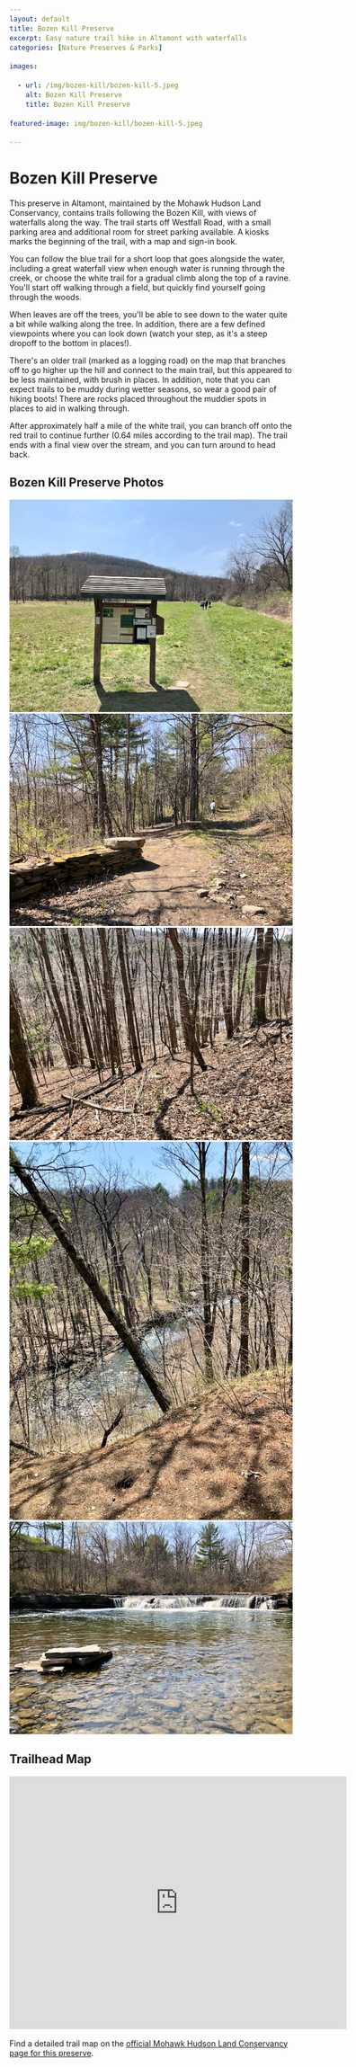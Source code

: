 ```yaml
---
layout: default
title: Bozen Kill Preserve
excerpt: Easy nature trail hike in Altamont with waterfalls  
categories: [Nature Preserves & Parks]

images:

  - url: /img/bozen-kill/bozen-kill-5.jpeg
    alt: Bozen Kill Preserve
    title: Bozen Kill Preserve

featured-image: img/bozen-kill/bozen-kill-5.jpeg

---
```


<h1>Bozen Kill Preserve</h1>

<p>This preserve in Altamont, maintained by the Mohawk Hudson Land Conservancy, contains trails following the Bozen Kill, with views of waterfalls along the way. The trail starts off Westfall Road, with a small parking area and additional room for street parking available. A kiosks marks the beginning of the trail, with a map and sign-in book.</p>

<p>You can follow the blue trail for a short loop that goes alongside the water, including a great waterfall view when enough water is running through the creek, or choose the white trail for a gradual climb along the top of a ravine. You'll start off walking through a field, but quickly find yourself going through the woods.</p> 

<p>When leaves are off the trees, you'll be able to see down to the water quite a bit while walking along the tree. In addition, there are a few defined viewpoints where you can look down (watch your step, as it's a steep dropoff to the bottom in places!). </p>

<p>There's an older trail (marked as a logging road) on the map that branches off to go higher up the hill and connect to the main trail, but this appeared to be less maintained, with brush in places. In addition, note that you can expect trails to be muddy during wetter seasons, so wear a good pair of hiking boots! There are rocks placed throughout the muddier spots in places to aid in walking through.</p>

<p>After approximately half a mile of the white trail, you can branch off onto the red trail to continue further (0.64 miles according to the trail map). The trail ends with a final view over the stream, and you can turn around to head back.</p>

<h2>Bozen Kill Preserve Photos</h2>

<div class="fotorama" data-nav="thumbs" data-width="100%"
                     data-ratio="800/600"
                     data-min-width="100%"
                     data-max-width="1000"
                     data-min-height="300"
                     data-max-height="100%" 
     				 data-arrows="true">
<img src="/img/bozen-kill/bozen-kill-1.jpeg" alt="Entrance to Bozen Kill Preserve"><br />
<img src="/img/bozen-kill/bozen-kill-2.jpeg" alt="Rock wall along trail"><br />
<img src="/img/bozen-kill/bozen-kill-3.jpeg" alt="Looking through the trees to the water"><br />
<img src="/img/bozen-kill/bozen-kill-4.jpeg" alt="Down the ravine"><br />
<img src="/img/bozen-kill/bozen-kill-5.jpeg" alt="Waterfall"><br />
</div>

<h2 id="trailmap">Trailhead Map</h2>

<div class="google-maps">
<iframe src="https://www.google.com/maps/embed?pb=!1m18!1m12!1m3!1d2931.47315659252!2d-74.04840168453242!3d42.7148750791646!2m3!1f0!2f0!3f0!3m2!1i1024!2i768!4f13.1!3m3!1m2!1s0x0%3A0x4f29aa3dc80129c!2sBozen%20Kill%20Preserve!5e0!3m2!1sen!2sus!4v1587820849744!5m2!1sen!2sus" width="600" height="450" frameborder="0" style="border:0;" allowfullscreen="" aria-hidden="false" tabindex="0"></iframe></div>

<p>Find a detailed trail map on the <a href="https://mohawkhudson.org/our-preserves/bozen-kill-protected-area/" target="_blank">official Mohawk Hudson Land Conservancy page for this preserve</a>.</p>

